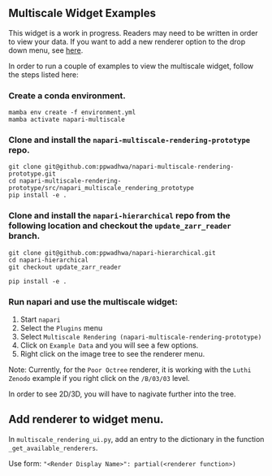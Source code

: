## Multiscale Widget Examples

This widget is a work in progress.  Readers may need to be written in order to view your data.  If you want to add a new renderer option to the drop down menu, see [here](#Add-renderer-to-widget-menu).

In order to run a couple of examples to view the multiscale widget, follow the steps listed here:

### Create a conda environment.

```
mamba env create -f environment.yml
mamba activate napari-multiscale
```

### Clone and install the `napari-multiscale-rendering-prototype` repo.

```
git clone git@github.com:ppwadhwa/napari-multiscale-rendering-prototype.git
cd napari-multiscale-rendering-prototype/src/napari_multiscale_rendering_prototype
pip install -e .
```

### Clone and install the `napari-hierarchical` repo from the following location and checkout the `update_zarr_reader` branch.

```
git clone git@github.com:ppwadhwa/napari-hierarchical.git
cd napari-hierarchical
git checkout update_zarr_reader

pip install -e .
```

### Run napari and use the multiscale widget:

   1. Start `napari`
   2. Select the `Plugins` menu
   3. Select `Multiscale Rendering (napari-multiscale-rendering-prototype)`
   4. Click on `Example Data` and you will see a few options.
   5. Right click on the image tree to see the renderer menu.

Note: Currently, for the `Poor Octree` renderer, it is working with the `Luthi Zenodo` example if you right click on the `/B/03/03` level.

In order to see 2D/3D, you will have to nagivate further into the tree.


##  Add renderer to widget menu.

In `multiscale_rendering_ui.py`, add an entry to the dictionary in the function `_get_available_renderers`.

   Use form:
   `"<Render Display Name>": partial(<renderer function>)`
